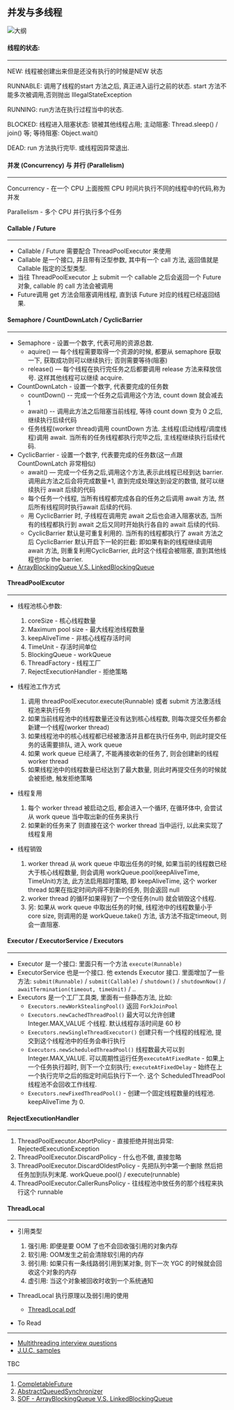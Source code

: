 ## 并发与多线程

![大纲](./CH07-guideline.png)

#### 线程的状态:

----

NEW: 线程被创建出来但是还没有执行的时候是NEW 状态

RUNNABLE: 调用了线程的start 方法之后, 真正进入运行之前的状态. start 方法不能多次被调用,否则抛出 IllegalStateException

RUNNING: run方法在执行过程当中的状态. 

BLOCKED: 线程进入阻塞状态: 锁被其他线程占用; 主动阻塞: Thread.sleep() / join() 等; 等待阻塞: Object.wait()

DEAD: run 方法执行完毕. 或线程因异常退出.

#### 并发 (Concurrency) 与 并行 (Parallelism)

----

Concurrency - 在一个 CPU 上面按照 CPU 时间片执行不同的线程中的代码,称为并发

Parallelism - 多个 CPU 并行执行多个任务

#### Callable / Future

-----

- Callable / Future 需要配合 ThreadPoolExecutor 来使用
- Callable 是一个接口, 并且带有泛型参数, 其中有一个 call 方法, 返回值就是 Callable 指定的泛型类型.
- 当往 ThreadPoolExecutor 上 submit 一个 callable 之后会返回一个 Future 对象, callable 的 call 方法会被调用
- Future调用 get 方法会阻塞调用线程, 直到该 Future 对应的线程已经返回结果.

#### Semaphore / CountDownLatch / CyclicBarrier

----

- Semaphore - 设置一个数字, 代表可用的资源总数. 
  - aquire() — 每个线程需要取得一个资源的时候, 都要从 semaphore 获取一下, 获取成功则可以继续执行; 否则需要等待(阻塞)
  - release() — 每个线程在执行完任务之后都要调用 release 方法来释放信号. 这样其他线程可以继续 acquire.
- CountDownLatch - 设置一个数字, 代表要完成的任务数
   - countDown() -- 完成一个任务之后调用这个方法, count down 就会减去 1
   - await() -- 调用此方法之后阻塞当前线程, 等待 count down 变为 0 之后, 继续执行后续代码
   - 任务线程(worker thread)调用 countDown 方法. 主线程(启动线程/调度线程)调用 await. 当所有的任务线程都执行完毕之后, 主线程继续执行后续代码.
- CyclicBarrier - 设置一个数字, 代表要完成的任务数(这一点跟 CountDownLatch 非常相似)
  - await() — 完成一个任务之后,调用这个方法,表示此线程已经到达 barrier. 调用此方法之后会将完成数量+1, 直到完成处理达到设定的数值, 就可以继续执行 await 后续的代码
  - 每个任务一个线程, 当所有线程都完成各自的任务之后调用 await 方法, 然后所有线程同时执行await 后续的代码. 
  - 用 CyclicBarrier 时, 子线程在调用完 await 之后也会进入阻塞状态, 当所有的线程都执行到 await 之后又同时开始执行各自的 await 后续的代码.
  - CyclicBarrier 默认是可重复利用的. 当所有的线程都执行了 await 方法之后 CyclicBarrier 默认开启下一轮的拦截: 即如果有新的线程继续调用 await 方法, 则重复利用CyclicBarrier, 此时这个线程会被阻塞, 直到其他线程也trip the barrier.
- [ArrayBlockingQueue V.S. LinkedBlockingQueue](https://stackoverflow.com/a/35975458/853191)



#### ThreadPoolExcutor

----

- 线程池核心参数:
  1. coreSize - 核心线程数量
  2. Maximum pool size - 最大线程池线程数量
  3. keepAliveTime - 非核心线程存活时间
  4. TimeUnit - 存活时间单位
  5. BlockingQueue - workQueue
  6. ThreadFactory - 线程工厂
  7. RejectExecutionHandler - 拒绝策略

- 线程池工作方式
  1. 调用 threadPoolExecutor.execute(Runnable) 或者 submit 方法激活线程池来执行任务
  2. 如果当前线程池中的线程数量还没有达到核心线程数, 则每次提交任务都会新建一个线程(worker thread)
  3. 如果线程池中的核心线程都已经被激活并且都在执行任务中, 则此时提交任务的话需要排队, 进入 work queue
  4. 如果 work queue 已经满了, 不能再接收新的任务了, 则会创建新的线程 worker thread
  5. 如果线程池中的线程数量已经达到了最大数量, 则此时再提交任务的时候就会被拒绝, 触发拒绝策略
- 线程复用
  1. 每个 worker thread 被启动之后, 都会进入一个循环, 在循环体中, 会尝试从 work queue 当中取出新的任务来执行
  2. 如果新的任务来了 则直接在这个 worker thread 当中运行, 以此来实现了线程复用
- 线程销毁
  1. worker thread 从 work queue 中取出任务的时候, 如果当前的线程数已经大于核心线程数量, 则会调用 workQueue.pool(keepAliveTime, TimeUnit)方法, 此方法启用超时策略, 即 keepAliveTime, 这个 worker thread 如果在指定时间内得不到新的任务, 则会返回 null
  2. worker thread 的循环如果得到了一个空任务(null) 就会销毁这个线程.
  3. 另: 如果从 work queue 中取出任务的时候, 线程池中的线程数量小于 core size, 则调用的是 workQueue.take() 方法, 该方法不指定timeout, 则会一直阻塞.

#### Executor / ExecutorService / Executors

----

- Executor 是一个接口: 里面只有一个方法 `execute(Runnable)`
- ExecutorService 也是一个接口. 他 extends Executor 接口. 里面增加了一些方法: `submit(Runnable)` / `submit(Callable)` / `shutdown()` / `shutdownNow()` / `awaitTermination(timeout, timeUnit)` / ..
- Executors 是一个工厂工具类, 里面有一些静态方法, 比如:
  -  `Executors.newWorkStealingPool()` 返回 `ForkJoinPool`
  -  `Executors.newCachedThreadPool()`  最大可以允许创建 Integer.MAX_VALUE 个线程. 默认线程存活时间是 60 秒
  -  `Executors.newSingleThreadExecutor()`  创建只有一个线程的线程池, 提交到这个线程池中的任务会串行执行
  -  `Executors.newScheduledThreadPool()`  线程数最大可以到 Integer.MAX_VALUE. 可以周期性运行任务`executeAtFixedRate` - 如果上一个任务执行超时, 则下一个立刻执行; `executeAtFixedDelay` - 始终在上一个执行完毕之后的指定时间后执行下一个. 这个 ScheduledThreadPool 线程池不会回收工作线程.
  -  `Executors.newFixedThreadPool()` - 创建一个固定线程数量的线程池. keepAliveTime 为 0.

#### RejectExecutionHandler

---

1. ThreadPoolExecutor.AbortPolicy - 直接拒绝并抛出异常: RejectedExecutionException
2. ThreadPoolExecutor.DiscardPolicy - 什么也不做, 直接忽略
3. ThreadPoolExecutor.DiscardOldestPolicy - 先把队列中第一个删除 然后把任务加到队列末尾. workQueue.pool() / execute(runnable)
4. ThreadPoolExecutor.CallerRunsPolicy - 往线程池中放任务的那个线程来执行这个 runnable



#### ThreadLocal

----

- 引用类型
  1. 强引用: 即便是要 OOM 了也不会回收强引用的对象内存
  2. 软引用: OOM发生之前会清除软引用的内存
  3. 弱引用: 如果只有一条线路弱引用到某对象, 则下一次 YGC 的时候就会回收这个对象的内存
  4. 虚引用: 当这个对象被回收时收到一个系统通知
- ThreadLocal 执行原理以及弱引用的使用
  - [ThreadLocal.pdf](./ThreadLocal.pdf)



- To Read

----

* [Multithreading interview questions](<https://dzone.com/articles/top-15-java-multithreading-concurrency-interview-q>)
* [J.U.C. samples](<http://tutorials.jenkov.com/java-util-concurrent/java-fork-and-join-forkjoinpool.html>)



TBC

----

1. [CompletableFuture](<https://github.com/chinalwb/EasyCoding/issues/29>)
2. [AbstractQueuedSynchronizer](<https://github.com/chinalwb/EasyCoding/issues/30>)
3. [SOF - ArrayBlockingQueue V.S. LinkedBlockingQueue](<https://github.com/chinalwb/EasyCoding/issues/31>)